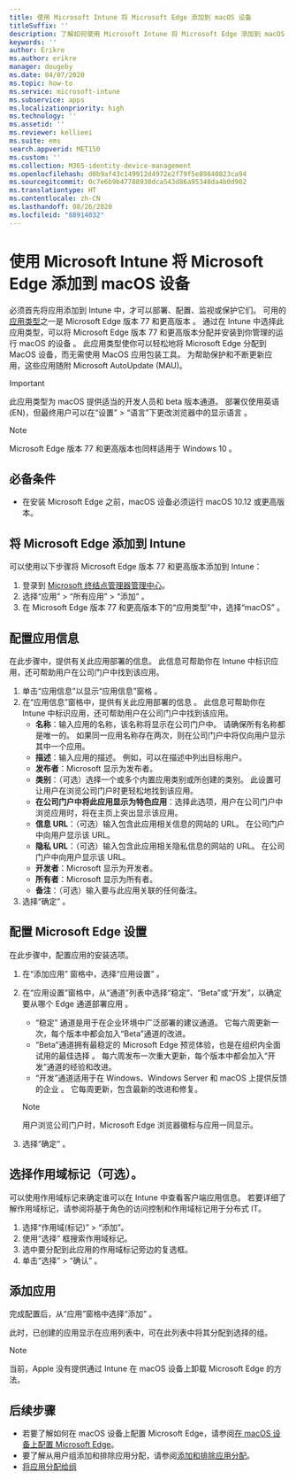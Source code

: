 ```yaml
---
title: 使用 Microsoft Intune 将 Microsoft Edge 添加到 macOS 设备
titleSuffix: ''
description: 了解如何使用 Microsoft Intune 将 Microsoft Edge 添加到 macOS 设备。
keywords: ''
author: Erikre
ms.author: erikre
manager: dougeby
ms.date: 04/07/2020
ms.topic: how-to
ms.service: microsoft-intune
ms.subservice: apps
ms.localizationpriority: high
ms.technology: ''
ms.assetid: ''
ms.reviewer: kellieei
ms.suite: ems
search.appverid: MET150
ms.custom: ''
ms.collection: M365-identity-device-management
ms.openlocfilehash: d0b9af43c149912d4972e2f79f5e89840823ca94
ms.sourcegitcommit: 0c7e6b9b47788930dca543d86a95348da4b0d902
ms.translationtype: HT
ms.contentlocale: zh-CN
ms.lasthandoff: 08/26/2020
ms.locfileid: "88914032"
---
```

# <a name="add-microsoft-edge-to-macos-devices-using-microsoft-intune"></a>使用 Microsoft Intune 将 Microsoft Edge 添加到 macOS 设备

必须首先将应用添加到 Intune 中，才可以部署、配置、监视或保护它们。 可用的[应用类型](apps-add.md#app-types-in-microsoft-intune)之一是 Microsoft Edge 版本 77 和更高版本  。 通过在 Intune 中选择此应用类型，可以将 Microsoft Edge 版本 77 和更高版本分配并安装到你管理的运行 macOS 的设备  。 此应用类型使你可以轻松地将 Microsoft Edge 分配到 MacOS 设备，而无需使用 MacOS 应用包装工具。 为帮助保护和不断更新应用，这些应用随附 Microsoft AutoUpdate (MAU)。

> [!IMPORTANT]
> 此应用类型为 macOS 提供适当的开发人员和 beta 版本通道。 部署仅使用英语 (EN)，但最终用户可以在“设置” > “语言”下更改浏览器中的显示语言   。 

> [!NOTE]
> Microsoft Edge 版本 77 和更高版本也同样适用于 Windows 10  。

## <a name="prerequisites"></a>必备条件

- 在安装 Microsoft Edge 之前，macOS 设备必须运行 macOS 10.12 或更高版本。

## <a name="add-microsoft-edge-to-intune"></a>将 Microsoft Edge 添加到 Intune

可以使用以下步骤将 Microsoft Edge 版本 77 和更高版本添加到 Intune：

1. 登录到 [Microsoft 终结点管理器管理中心](https://go.microsoft.com/fwlink/?linkid=2109431)。
2. 选择“应用”   > “所有应用”   > “添加”  。
3. 在 Microsoft Edge 版本 77 和更高版本下的“应用类型”中，选择“macOS”    。

## <a name="configure-app-information"></a>配置应用信息
在此步骤中，提供有关此应用部署的信息。 此信息可帮助你在 Intune 中标识应用，还可帮助用户在公司门户中找到该应用。

1. 单击“应用信息”以显示“应用信息”窗格   。
2. 在“应用信息”窗格中，提供有关此应用部署的信息  。 此信息可帮助你在 Intune 中标识应用，还可帮助用户在公司门户中找到该应用。
    - **名称**：输入应用的名称，该名称将显示在公司门户中。 请确保所有名称都是唯一的。 如果同一应用名称存在两次，则在公司门户中将仅向用户显示其中一个应用。
    - **描述**：输入应用的描述。 例如，可以在描述中列出目标用户。
    - **发布者**：Microsoft 显示为发布者。
    - **类别**：（可选）选择一个或多个内置应用类别或所创建的类别。 此设置可让用户在浏览公司门户时更轻松地找到该应用。
    - **在公司门户中将此应用显示为特色应用**：选择此选项，用户在公司门户中浏览应用时，将在主页上突出显示该应用。
    - **信息 URL**：（可选）输入包含此应用相关信息的网站的 URL。 在公司门户中向用户显示该 URL。
    - **隐私 URL**：（可选）输入包含此应用相关隐私信息的网站的 URL。 在公司门户中向用户显示该 URL。
    - **开发者**：Microsoft 显示为开发者。
    - **所有者**：Microsoft 显示为所有者。
    - **备注**：（可选）输入要与此应用关联的任何备注。
3. 选择“确定”  。

## <a name="configure-microsoft-edge-settings"></a>配置 Microsoft Edge 设置
在此步骤中，配置应用的安装选项。

1. 在“添加应用”  窗格中，选择“应用设置”  。
2. 在“应用设置”窗格中，从“通道”列表中选择“稳定”、“Beta”或“开发”，以确定要从哪个 Edge 通道部署应用      。

    - “稳定”  通道是用于在企业环境中广泛部署的建议通道。 它每六周更新一次，每个版本中都会加入“Beta”通道的改进。
    - “Beta”通道拥有最稳定的 Microsoft Edge 预览体验，也是在组织内全面试用的最佳选择  。 每六周发布一次重大更新，每个版本中都会加入“开发”通道的经验和改进。
    - “开发”通道适用于在 Windows、Windows Server 和 macOS 上提供反馈的企业  。 它每周更新，包含最新的改进和修复。

    > [!NOTE]
    > 用户浏览公司门户时，Microsoft Edge 浏览器徽标与应用一同显示。

3.    选择“确定”  。

## <a name="select-scope-tags-optional"></a>选择作用域标记（可选）。
可以使用作用域标记来确定谁可以在 Intune 中查看客户端应用信息。 若要详细了解作用域标记，请参阅将基于角色的访问控制和作用域标记用于分布式 IT。
1.    选择“作用域(标记)”   >   “添加”。
2.    使用“选择”  框搜索作用域标记。
3.    选中要分配到此应用的作用域标记旁边的复选框。
4.    单击“选择” > “确认”   。

## <a name="add-the-app"></a>添加应用
完成配置后，从“应用”窗格中选择“添加”   。 

此时，已创建的应用显示在应用列表中，可在此列表中将其分配到选择的组。 

> [!NOTE]
> 当前，Apple 没有提供通过 Intune 在 macOS 设备上卸载 Microsoft Edge 的方法。

## <a name="next-steps"></a>后续步骤
- 若要了解如何在 macOS 设备上配置 Microsoft Edge，请参阅[在 macOS 设备上配置 Microsoft Edge](/deployedge/configure-microsoft-edge-on-mac)。
- 要了解从用户组添加和排除应用分配，请参阅[添加和排除应用分配](apps-inc-exl-assignments.md)。
- [将应用分配给组](apps-deploy.md)